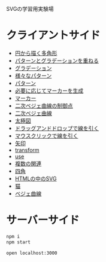 SVGの学習用実験場

# クライアントサイド

- [円から描く多角形](polygon_from_circle.html)
- [パターンとグラデーションを重ねる](pattern_and_gradient.html)
- [グラデーション](gradient.html)
- [様々なパターン](various-patterns.html)
- [パターン](pattern.html)
- [必要に応じてマーカーを生成](gerenate-marker.html)
- [マーカー](marker.html)
- [二次ベジェ曲線の制御点](control-point-of-quadratic-bezier.html)
- [二次ベジェ曲線](quadratic-bezier.html)
- [太極図](tai-chi.html)
- [ドラッグアンドドロップで線を引く](drag-relation.html)
- [マウスクリックで線を引く](render-relation.html)
- [矢印](arrow.html)
- [transform](transform.html)
- [use](use.html)
- [複数の関連](multi-relations.html)
- [四角](draw-square.html)
- [HTMLの中のSVG](svg-in-html.html)
- [猫](cat.html)
- [ベジェ曲線](draw-bezier.html)

# サーバーサイド

```sh
npm i
npm start
```

`open localhost:3000`